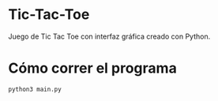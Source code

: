 # Tic-Tac-Toe
Juego de Tic Tac Toe con interfaz gráfica creado con Python. 

# Cómo correr el programa
```
python3 main.py
```

